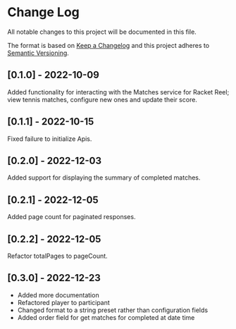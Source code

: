 # Change Log

All notable changes to this project will be documented in this file.
 
The format is based on [Keep a Changelog](http://keepachangelog.com/) and this project adheres to [Semantic Versioning](http://semver.org/).
 
## [0.1.0] - 2022-10-09
 
Added functionality for interacting with the Matches service for Racket Reel; view tennis matches, configure new ones and update their score.

## [0.1.1] - 2022-10-15
 
Fixed failure to initialize Apis.

## [0.2.0] - 2022-12-03

Added support for displaying the summary of completed matches.

## [0.2.1] - 2022-12-05

Added page count for paginated responses.

## [0.2.2] - 2022-12-05

Refactor totalPages to pageCount.

## [0.3.0] - 2022-12-23

- Added more documentation
- Refactored player to participant
- Changed format to a string preset rather than configuration fields
- Added order field for get matches for completed at date time